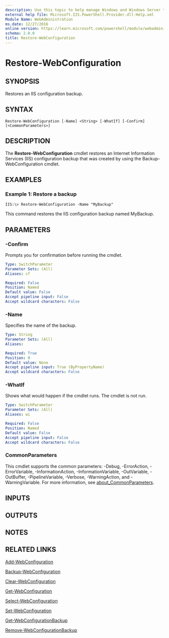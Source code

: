 ```yaml
---
description: Use this topic to help manage Windows and Windows Server technologies with Windows PowerShell.
external help file: Microsoft.IIS.PowerShell.Provider.dll-Help.xml
Module Name: WebAdministration
ms.date: 12/27/2016
online version: https://learn.microsoft.com/powershell/module/webadministration/restore-webconfiguration?view=windowsserver2019-ps&wt.mc_id=ps-gethelp
schema: 2.0.0
title: Restore-WebConfiguration
---
```


# Restore-WebConfiguration

## SYNOPSIS
Restores an IIS configuration backup.

## SYNTAX

```
Restore-WebConfiguration [-Name] <String> [-WhatIf] [-Confirm] [<CommonParameters>]
```

## DESCRIPTION
The **Restore-WebConfiguration** cmdlet restores an Internet Information Services (IIS) configuration backup that was created by using the Backup-WebConfiguration cmdlet.

## EXAMPLES

### Example 1: Restore a backup
```
IIS:\> Restore-WebConfiguration -Name "MyBackup"
```

This command restores the IIS configuration backup named MyBackup.

## PARAMETERS

### -Confirm
Prompts you for confirmation before running the cmdlet.

```yaml
Type: SwitchParameter
Parameter Sets: (All)
Aliases: cf

Required: False
Position: Named
Default value: False
Accept pipeline input: False
Accept wildcard characters: False
```

### -Name
Specifies the name of the backup.

```yaml
Type: String
Parameter Sets: (All)
Aliases: 

Required: True
Position: 0
Default value: None
Accept pipeline input: True (ByPropertyName)
Accept wildcard characters: False
```

### -WhatIf
Shows what would happen if the cmdlet runs.
The cmdlet is not run.

```yaml
Type: SwitchParameter
Parameter Sets: (All)
Aliases: wi

Required: False
Position: Named
Default value: False
Accept pipeline input: False
Accept wildcard characters: False
```

### CommonParameters
This cmdlet supports the common parameters: -Debug, -ErrorAction, -ErrorVariable, -InformationAction, -InformationVariable, -OutVariable, -OutBuffer, -PipelineVariable, -Verbose, -WarningAction, and -WarningVariable. For more information, see [about_CommonParameters](https://go.microsoft.com/fwlink/?LinkID=113216).

## INPUTS

## OUTPUTS

## NOTES

## RELATED LINKS

[Add-WebConfiguration](./Add-WebConfiguration.md)

[Backup-WebConfiguration](./Backup-WebConfiguration.md)

[Clear-WebConfiguration](./Clear-WebConfiguration.md)

[Get-WebConfiguration](./Get-WebConfiguration.md)

[Select-WebConfiguration](./Select-WebConfiguration.md)

[Set-WebConfiguration](./Set-WebConfiguration.md)

[Get-WebConfigurationBackup](./Get-WebConfigurationBackup.md)

[Remove-WebConfigurationBackup](./Remove-WebConfigurationBackup.md)

